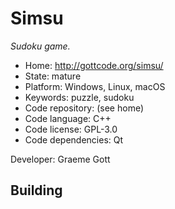 # Simsu

_Sudoku game._

- Home: http://gottcode.org/simsu/
- State: mature
- Platform: Windows, Linux, macOS
- Keywords: puzzle, sudoku
- Code repository: (see home)
- Code language: C++
- Code license: GPL-3.0
- Code dependencies: Qt

Developer: Graeme Gott

## Building
